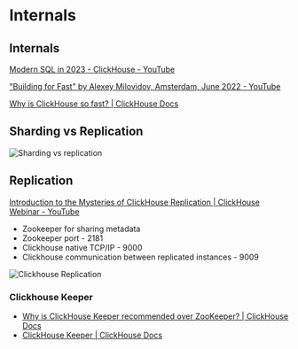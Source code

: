 # Internals

## Internals

[Modern SQL in 2023 - ClickHouse - YouTube](https://www.youtube.com/watch?v=zhrOYQpgvkk)

["Building for Fast" by Alexey Milovidov, Amsterdam, June 2022 - YouTube](https://www.youtube.com/watch?v=CAS2otEoerM&ab_channel=ClickHouse)

[Why is ClickHouse so fast? | ClickHouse Docs](https://clickhouse.com/docs/en/concepts/why-clickhouse-is-so-fast)

## Sharding vs Replication

![Sharding vs replication](media/Screenshot%202025-05-15%20at%207.40.59%20AM.jpg)

## Replication

[Introduction to the Mysteries of ClickHouse Replication \| ClickHouse Webinar - YouTube](https://www.youtube.com/watch?v=4DlQ6sVKQaA&t=878s&ab_channel=Altinity)
- Zookeeper for sharing metadata
- Zookeeper port - 2181
- Clickhouse native TCP/IP - 9000
- Clickhouse communication between replicated instances - 9009

![Clickhouse Replication](media/Screenshot%202025-05-15%20at%207.47.08%20AM.jpg)

### Clickhouse Keeper

- [Why is ClickHouse Keeper recommended over ZooKeeper? \| ClickHouse Docs](https://clickhouse.com/docs/knowledgebase/why_recommend_clickhouse_keeper_over_zookeeper)
- [ClickHouse Keeper \| ClickHouse Docs](https://clickhouse.com/docs/guides/sre/keeper/clickhouse-keeper)
